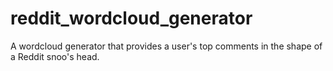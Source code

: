 # reddit_wordcloud_generator
A wordcloud generator that provides a user's top comments in the shape of a Reddit snoo's head. 
